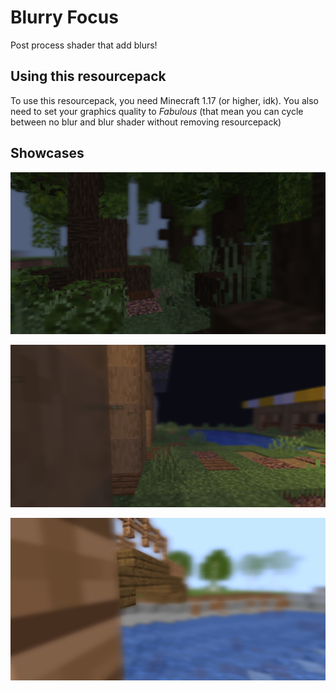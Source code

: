 # Blurry Focus
Post process shader that add blurs!

## Using this resourcepack
To use this resourcepack, you need Minecraft 1.17 (or higher, idk). You also need to set your graphics quality to _Fabulous_ (that mean you can cycle between no blur and blur shader without removing resourcepack)

## Showcases
![Forest](showcases/2021-06-10_21.16.51.png)

![Village](showcases/2021-06-10_21.20.46.png)

![The Bridge](showcases/2021-06-10_21.22.16.png)
